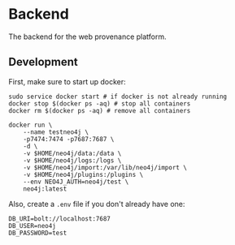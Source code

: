 # Backend
The backend for the web provenance platform.

## Development
First, make sure to start up docker:
```
sudo service docker start # if docker is not already running
docker stop $(docker ps -aq) # stop all containers
docker rm $(docker ps -aq) # remove all containers

docker run \
    --name testneo4j \
    -p7474:7474 -p7687:7687 \
    -d \
    -v $HOME/neo4j/data:/data \
    -v $HOME/neo4j/logs:/logs \
    -v $HOME/neo4j/import:/var/lib/neo4j/import \
    -v $HOME/neo4j/plugins:/plugins \
    --env NEO4J_AUTH=neo4j/test \
    neo4j:latest
```

Also, create a `.env` file if you don't already have one:
```
DB_URI=bolt://localhost:7687
DB_USER=neo4j
DB_PASSWORD=test
```